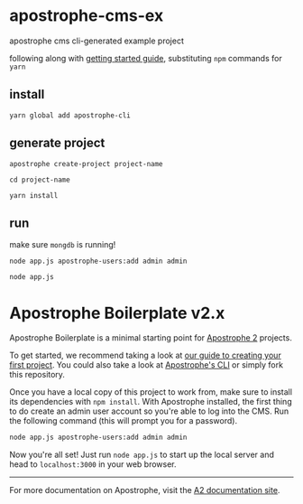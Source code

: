 # apostrophe-cms-ex
apostrophe cms cli-generated example project

following along with [getting started guide](https://apostrophecms.org/docs/tutorials/getting-started/creating-your-first-project.html#generating-a-test-project), substituting `npm` commands for `yarn`

## install
`yarn global add apostrophe-cli`

## generate project
`apostrophe create-project project-name`

`cd project-name`

`yarn install`

## run
make sure `mongdb` is running!

`node app.js apostrophe-users:add admin admin`

`node app.js`

# Apostrophe Boilerplate v2.x

Apostrophe Boilerplate is a minimal starting point for [Apostrophe 2](https://github.com/punkave/apostrophe) projects.

To get started, we recommend taking a look at [our guide to creating your first project](http://apostrophecms.org/docs/tutorials/getting-started/creating-your-first-project.html). You could also take a look at [Apostrophe's CLI](https://github.com/punkave/apostrophe) or simply fork this repository.

Once you have a local copy of this project to work from, make sure to install its dependencies with `npm install`. With Apostrophe installed, the first thing to do create an admin user account so you're able to log into the CMS. Run the following command (this will prompt you for a password).

```bash
node app.js apostrophe-users:add admin admin
```

Now you're all set! Just run `node app.js` to start up the local server and head to `localhost:3000` in your web browser.

---------------

For more documentation on Apostrophe, visit the [A2 documentation site](http://apostrophecms.com).

